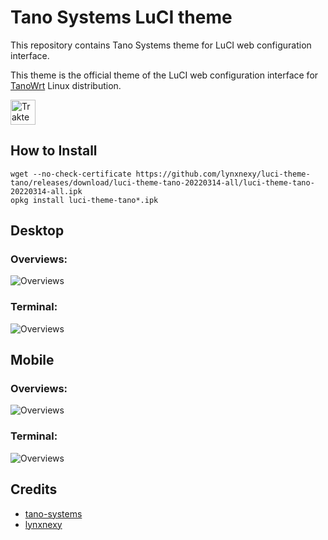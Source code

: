 #  Tano Systems LuCI theme
This repository contains Tano Systems theme for LuCI web configuration interface.

This theme is the official theme of the LuCI web configuration interface for [TanoWrt](https://github.com/tano-systems/meta-tano-openwrt) Linux distribution.

[<img src="https://cdn.trakteer.id/images/embed/trbtn-red-2.png" height="40" style="border:0px;height:40px;" alt="Trakteer Saya">](https://trakteer.id/lynxnexy/tip)

## How to Install

```
wget --no-check-certificate https://github.com/lynxnexy/luci-theme-tano/releases/download/luci-theme-tano-20220314-all/luci-theme-tano-20220314-all.ipk
opkg install luci-theme-tano*.ipk
```

## Desktop

### Overviews:

![Overviews](https://i.ibb.co/tCRNrzh/Screenshot-2022-03-15-20-31-19.png)

### Terminal:

![Overviews](https://i.ibb.co/Tv3XYWB/Screenshot-2022-03-15-20-40-18.png)


## Mobile

### Overviews:

![Overviews](https://i.ibb.co/CMDv0tP/Screen-Shot-2022-03-15-at-20-42-09.png)

### Terminal:

![Overviews](https://i.ibb.co/c8MwVbs/Screen-Shot-2022-03-15-at-20-43-19.png)

## Credits

- [tano-systems](https://github.com/tano-systems/luci-theme-tano)
- [lynxnexy](https://t.me/lynxnexy)
